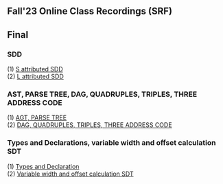 ## Fall'23 Online Class Recordings (SRF) 

## Final 
### SDD
  (1) [S attributed SDD](https://drive.google.com/file/d/1qcfntGYvVSSnxevBgZ8iNBXz3Yxs9Nhs/view?usp=drivesdk) <br/>
  (2) [L attributed SDD](https://drive.google.com/file/d/1qejU96bJpw6lgoTPAmwg6FMfqAdmbORj/view?usp=drivesdk)

### AST, PARSE TREE, DAG, QUADRUPLES, TRIPLES, THREE ADDRESS CODE
  (1) [AGT, PARSE TREE](https://drive.google.com/file/d/1k33MOKNeMMvxVM40srTCNE1eqFx1KbNd/view?usp=drivesdk) <br/>
  (2) [DAG, QUADRUPLES, TRIPLES, THREE ADDRESS CODE](https://drive.google.com/file/d/1h2WtX6wjmI8-073cow0lYyEDfZMxDl94/view?usp=sharing)

### Types and Declarations, variable width and offset calculation SDT 
  (1) [Types and Declaration](https://drive.google.com/file/d/1RbUgv2s1kKgqGK2W__opRWIyJkd-YMLt/view?usp=sharing) <br/>
  (2) [Variable width and offset calculation SDT](https://drive.google.com/file/d/1XRUxhgDCJSgDnBgf9Bh1qXhm4PiwoFqh/view?usp=sharing)

